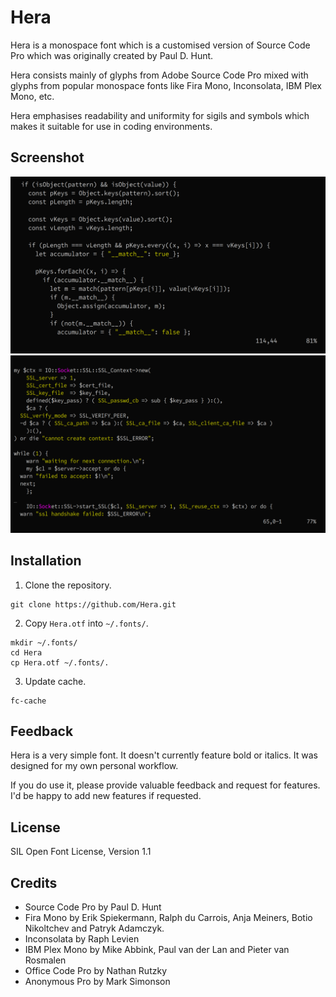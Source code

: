 # Hera
Hera is a monospace font which is a customised version of Source Code Pro which
was originally created by Paul D. Hunt.

Hera consists mainly of glyphs from Adobe Source Code Pro mixed with glyphs from
popular monospace fonts like Fira Mono, Inconsolata, IBM Plex Mono, etc.

Hera emphasises readability and uniformity for sigils and symbols which makes
it suitable for use in coding environments.

## Screenshot 
![Hera](JavaScript.png)
![Hera](Perl.png)

## Installation
1. Clone the repository.
```
git clone https://github.com/Hera.git
```

2. Copy `Hera.otf` into `~/.fonts/`.
```
mkdir ~/.fonts/
cd Hera
cp Hera.otf ~/.fonts/.
```

3. Update cache.
```
fc-cache
```

## Feedback
Hera is a very simple font. It doesn't currently feature bold or italics. It
was designed for my own personal workflow.

If you do use it, please provide valuable feedback and request for features.
I'd be happy to add new features if requested.

## License
SIL Open Font License, Version 1.1

## Credits
- Source Code Pro by Paul D. Hunt
- Fira Mono by Erik Spiekermann, Ralph du Carrois, Anja Meiners, Botio Nikoltchev and Patryk Adamczyk.
- Inconsolata by Raph Levien
- IBM Plex Mono by Mike Abbink, Paul van der Lan and Pieter van Rosmalen
- Office Code Pro by Nathan Rutzky
- Anonymous Pro by Mark Simonson

